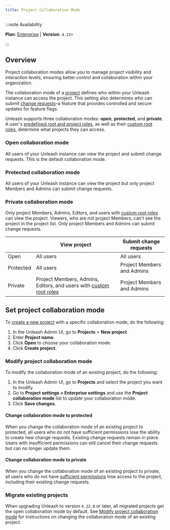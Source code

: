 ```yaml
---
title: Project Collaboration Mode
---
```


:::note Availability

**Plan**: [Enterprise](https://www.getunleash.io/pricing) | **Version**: `4.22+`

:::

## Overview

Project collaboration modes allow you to manage project visibility and interaction levels, ensuring better control and collaboration within your organization.

The collaboration mode of a [project](./projects) defines who within your Unleash instance can access the project. This setting also determines who can submit [change requests](./change-requests)–a feature that provides controlled and secure updates for feature flags.

Unleash supports three collaboration modes: **open**, **protected**, and **private**. A user's [predefined root and project roles](./rbac#predefined-roles), as well as their [custom root roles](./rbac#custom-root-roles), determine what projects they can access.

### Open collaboration mode

All users of your Unleash instance can view the project and submit change requests. This is the default collaboration mode.


### Protected collaboration mode

All users of your Unleash instance can view the project but only project Members and Admins can submit change requests.


### Private collaboration mode

Only project Members, Admins, Editors, and users with [custom root roles](./rbac#custom-root-roles) can view the project. Viewers, who are not project Members, can't see the project in the project list. Only project Members and Admins can submit change requests. 


|           | View project                                                                                    | Submit change requests     |
|-----------|-------------------------------------------------------------------------------------------------|----------------------------|
| Open      | All users                                                                                       | All users                  |
| Protected | All users                                                                                       | Project Members and Admins |
| Private   | Project Members, Admins, Editors, and users with [custom root roles](rbac.md#custom-root-roles) | Project Members and Admins |

## Set project collaboration mode

To [create a new project](./projects#create-a-project) with a specific collaboration mode, do the following:
1. In the Unleash Admin UI, go to **Projects** > **New project**.
2. Enter **Project name**.
3. Click **Open** to choose your collaboration mode.
4. Click **Create project**.

### Modify project collaboration mode

To modify the collaboration mode of an existing project, do the following:
1. In the Unleash Admin UI, go to **Projects** and select the project you want to modify.
2. Go to **Project settings > Enterprise settings** and use the **Project collaboration mode** list to update your collaboration mode.
3. Click **Save changes**.

#### Change collaboration mode to protected

When you change the collaboration mode of an existing project to protected, all users who do not have sufficient permissions lose the ability to create new change requests. Existing change requests remain in place. Users with insufficient permissions can still cancel their change requests but can no longer update them.

#### Change collaboration mode to private

When you change the collaboration mode of an existing project to private, all users who do not have [sufficient permissions](#private-collaboration-mode) lose access to the project, including their existing change requests.

### Migrate existing projects

When upgrading Unleash to version `4.22.0` or later, all migrated projects get the open collaboration mode by default. See [Modify project collaboration mode](#modify-project-collaboration-mode) for instructions on changing the collaboration mode of an existing project.
